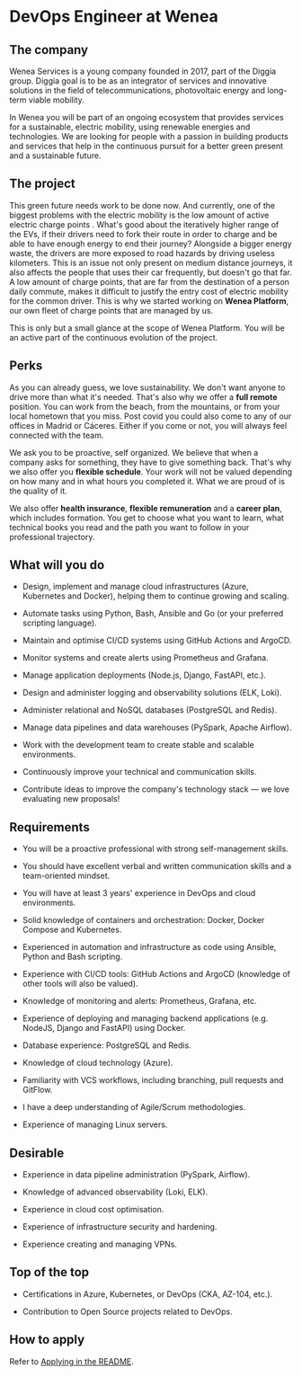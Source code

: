 # DevOps Engineer at Wenea

## The company

Wenea Services is a young company founded in 2017, part of the
Diggia group. Diggia goal is to be as an integrator of services 
and innovative solutions in the field of telecommunications, 
photovoltaic energy and long-term viable mobility.

In Wenea you will be part of an ongoing ecosystem that provides
services for a sustainable, electric mobility,
using renewable energies and technologies.
We are looking for people with a passion in building products and services
that help in the continuous pursuit for a better green present and a 
sustainable future.

## The project

This green future needs work to be done now. And currently, one of
the biggest problems with the electric mobility is the low amount of
active electric charge points . What's good about the iteratively
higher range of the EVs, if their drivers need to fork their route in
order to charge and be able to have enough energy to end their
journey? Alongside a bigger energy waste, the drivers are more
exposed to road hazards by driving useless kilometers. This is an
issue not only present on medium distance journeys, it also affects
the people that uses their car frequently, but doesn't go that far. A
low amount of charge points, that are far from the destination of a
person daily commute, makes it difficult to justify the entry cost of
electric mobility for the common driver. This is why we started
working on **Wenea Platform**, our own fleet of charge
points that are managed by us.

This is only but a small glance at the scope of Wenea Platform.
You will be an active part of the continuous evolution of the
project.

## Perks

As you can already guess, we love sustainability. We don't want
anyone to drive more than what it's needed. That's also why we offer
a **full remote** position. You can work from the beach, from the mountains, 
or from your local hometown that you miss. Post covid you could also come to
any of our offices in Madrid or Cáceres. Either if you come or not, you will
always feel connected with the team.

We ask you to be proactive, self organized. We believe that when a
company asks for something, they have to give something back. That's
why we also offer you **flexible schedule**. Your work
will not be valued depending on how many and in what hours you
completed it. What we are proud of is the quality of it.

We also offer **health insurance**, **flexible
remuneration** and a **career plan**, which
includes formation. You get to choose what you want to learn, what
technical books you read and the path you want to follow in your
professional trajectory.


## What will you do
- Design, implement and manage cloud infrastructures (Azure, Kubernetes and Docker), helping them to continue growing and scaling.

- Automate tasks using Python, Bash, Ansible and Go (or your preferred scripting language).

- Maintain and optimise CI/CD systems using GitHub Actions and ArgoCD.

- Monitor systems and create alerts using Prometheus and Grafana.

- Manage application deployments (Node.js, Django, FastAPI, etc.).

- Design and administer logging and observability solutions (ELK, Loki).

- Administer relational and NoSQL databases (PostgreSQL and Redis).

- Manage data pipelines and data warehouses (PySpark, Apache Airflow).

- Work with the development team to create stable and scalable environments.

- Continuously improve your technical and communication skills.

- Contribute ideas to improve the company's technology stack — we love evaluating new proposals!

## Requirements
- You will be a proactive professional with strong self-management skills.

- You should have excellent verbal and written communication skills and a team-oriented mindset.

- You will have at least 3 years' experience in DevOps and cloud environments.

- Solid knowledge of containers and orchestration: Docker, Docker Compose and Kubernetes.

- Experienced in automation and infrastructure as code using Ansible, Python and Bash scripting.

- Experience with CI/CD tools: GitHub Actions and ArgoCD (knowledge of other tools will also be valued).

- Knowledge of monitoring and alerts: Prometheus, Grafana, etc.

- Experience of deploying and managing backend applications (e.g. NodeJS, Django and FastAPI) using Docker.

- Database experience: PostgreSQL and Redis.

- Knowledge of cloud technology (Azure).

- Familiarity with VCS workflows, including branching, pull requests and GitFlow.

- I have a deep understanding of Agile/Scrum methodologies.

- Experience of managing Linux servers.

## Desirable
- Experience in data pipeline administration (PySpark, Airflow).

- Knowledge of advanced observability (Loki, ELK).

- Experience in cloud cost optimisation.

- Experience of infrastructure security and hardening.

- Experience creating and managing VPNs. 

## Top of the top
- Certifications in Azure, Kubernetes, or DevOps (CKA, AZ-104, etc.).

- Contribution to Open Source projects related to DevOps.
## How to apply

Refer to [Applying in the README](README.md#Applying).
